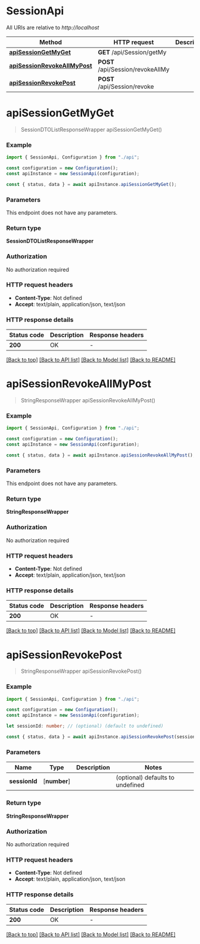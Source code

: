# SessionApi

All URIs are relative to _http://localhost_

| Method                                                      | HTTP request                      | Description |
| ----------------------------------------------------------- | --------------------------------- | ----------- |
| [**apiSessionGetMyGet**](#apisessiongetmyget)               | **GET** /api/Session/getMy        |             |
| [**apiSessionRevokeAllMyPost**](#apisessionrevokeallmypost) | **POST** /api/Session/revokeAllMy |             |
| [**apiSessionRevokePost**](#apisessionrevokepost)           | **POST** /api/Session/revoke      |             |

# **apiSessionGetMyGet**

> SessionDTOListResponseWrapper apiSessionGetMyGet()

### Example

```typescript
import { SessionApi, Configuration } from "./api";

const configuration = new Configuration();
const apiInstance = new SessionApi(configuration);

const { status, data } = await apiInstance.apiSessionGetMyGet();
```

### Parameters

This endpoint does not have any parameters.

### Return type

**SessionDTOListResponseWrapper**

### Authorization

No authorization required

### HTTP request headers

- **Content-Type**: Not defined
- **Accept**: text/plain, application/json, text/json

### HTTP response details

| Status code | Description | Response headers |
| ----------- | ----------- | ---------------- |
| **200**     | OK          | -                |

[[Back to top]](#) [[Back to API list]](../README.md#documentation-for-api-endpoints) [[Back to Model list]](../README.md#documentation-for-models) [[Back to README]](../README.md)

# **apiSessionRevokeAllMyPost**

> StringResponseWrapper apiSessionRevokeAllMyPost()

### Example

```typescript
import { SessionApi, Configuration } from "./api";

const configuration = new Configuration();
const apiInstance = new SessionApi(configuration);

const { status, data } = await apiInstance.apiSessionRevokeAllMyPost();
```

### Parameters

This endpoint does not have any parameters.

### Return type

**StringResponseWrapper**

### Authorization

No authorization required

### HTTP request headers

- **Content-Type**: Not defined
- **Accept**: text/plain, application/json, text/json

### HTTP response details

| Status code | Description | Response headers |
| ----------- | ----------- | ---------------- |
| **200**     | OK          | -                |

[[Back to top]](#) [[Back to API list]](../README.md#documentation-for-api-endpoints) [[Back to Model list]](../README.md#documentation-for-models) [[Back to README]](../README.md)

# **apiSessionRevokePost**

> StringResponseWrapper apiSessionRevokePost()

### Example

```typescript
import { SessionApi, Configuration } from "./api";

const configuration = new Configuration();
const apiInstance = new SessionApi(configuration);

let sessionId: number; // (optional) (default to undefined)

const { status, data } = await apiInstance.apiSessionRevokePost(sessionId);
```

### Parameters

| Name          | Type         | Description | Notes                            |
| ------------- | ------------ | ----------- | -------------------------------- |
| **sessionId** | [**number**] |             | (optional) defaults to undefined |

### Return type

**StringResponseWrapper**

### Authorization

No authorization required

### HTTP request headers

- **Content-Type**: Not defined
- **Accept**: text/plain, application/json, text/json

### HTTP response details

| Status code | Description | Response headers |
| ----------- | ----------- | ---------------- |
| **200**     | OK          | -                |

[[Back to top]](#) [[Back to API list]](../README.md#documentation-for-api-endpoints) [[Back to Model list]](../README.md#documentation-for-models) [[Back to README]](../README.md)
